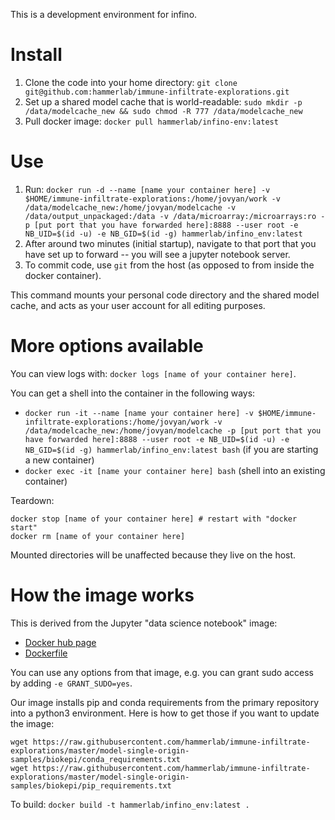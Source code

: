 This is a development environment for infino.

# Install

1. Clone the code into your home directory: `git clone git@github.com:hammerlab/immune-infiltrate-explorations.git`
2. Set up a shared model cache that is world-readable: `sudo mkdir -p /data/modelcache_new && sudo chmod -R 777 /data/modelcache_new`
3. Pull docker image: `docker pull hammerlab/infino-env:latest`

# Use

1. Run: `docker run -d --name [name your container here] -v $HOME/immune-infiltrate-explorations:/home/jovyan/work -v /data/modelcache_new:/home/jovyan/modelcache -v /data/output_unpackaged:/data -v /data/microarray:/microarrays:ro -p [put port that you have forwarded here]:8888 --user root -e NB_UID=$(id -u) -e NB_GID=$(id -g) hammerlab/infino_env:latest`
2. After around two minutes (initial startup), navigate to that port that you have set up to forward -- you will see a jupyter notebook server.
3. To commit code, use `git` from the host (as opposed to from inside the docker container).

This command mounts your personal code directory and the shared model cache, and acts as your user account for all editing purposes.

# More options available

You can view logs with: `docker logs [name of your container here]`.

You can get a shell into the container in the following ways:

* `docker run -it --name [name your container here] -v $HOME/immune-infiltrate-explorations:/home/jovyan/work -v /data/modelcache_new:/home/jovyan/modelcache -p [put port that you have forwarded here]:8888 --user root -e NB_UID=$(id -u) -e NB_GID=$(id -g) hammerlab/infino_env:latest bash` (if you are starting a new container)
* `docker exec -it [name your container here] bash` (shell into an existing container)

Teardown:

```
docker stop [name of your container here] # restart with "docker start"
docker rm [name of your container here]
```

Mounted directories will be unaffected because they live on the host.


# How the image works

This is derived from the Jupyter "data science notebook" image:

* [Docker hub page](https://hub.docker.com/r/jupyter/datascience-notebook/)
* [Dockerfile](https://github.com/jupyter/docker-stacks/blob/master/datascience-notebook/Dockerfile)

You can use any options from that image, e.g. you can grant sudo access by adding `-e GRANT_SUDO=yes`.

Our image installs pip and conda requirements from the primary repository into a python3 environment. Here is how to get those if you want to update the image:

```
wget https://raw.githubusercontent.com/hammerlab/immune-infiltrate-explorations/master/model-single-origin-samples/biokepi/conda_requirements.txt
wget https://raw.githubusercontent.com/hammerlab/immune-infiltrate-explorations/master/model-single-origin-samples/biokepi/pip_requirements.txt
```

To build: `docker build -t hammerlab/infino_env:latest .`

